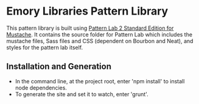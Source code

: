 # Emory Libraries Pattern Library

This pattern library is built using [Pattern Lab 2 Standard Edition for Mustache](https://github.com/pattern-lab/patternlab-php). It contains the source folder for Pattern Lab which includes the mustache files, Sass files and CSS (dependent on Bourbon and Neat), and styles for the pattern lab itself.

## Installation and Generation

* In the command line, at the project root, enter 'npm install' to install node dependencies.
* To generate the site and set it to watch, enter 'grunt'.
